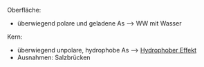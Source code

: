 Oberfläche:
- überwiegend polare und geladene As --> WW mit Wasser

Kern:
- überwiegend unpolare, hydrophobe As --> [Hydrophober Effekt](Hydrophobe%20Stoffe%20Grund%20und%20Phänomen.md)
- Ausnahmen: Salzbrücken 